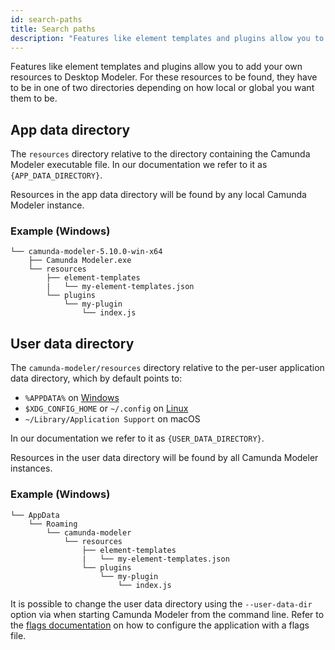 ```yaml
---
id: search-paths
title: Search paths
description: "Features like element templates and plugins allow you to add your own resources to Desktop Modeler."
---
```


Features like element templates and plugins allow you to add your own resources to Desktop Modeler. For these resources to be found, they have to be in one of two directories depending on how local or global you want them to be.

## App data directory

The `resources` directory relative to the directory containing the Camunda Modeler executable file. In our documentation we refer to it as `{APP_DATA_DIRECTORY}`.

Resources in the app data directory will be found by any local Camunda Modeler instance.

### Example (Windows)

```
└── camunda-modeler-5.10.0-win-x64
    ├── Camunda Modeler.exe
    └── resources
        ├── element-templates
        |   └── my-element-templates.json
        └── plugins
            └── my-plugin
                └── index.js
```

## User data directory

The `camunda-modeler/resources` directory relative to the per-user application data directory, which by default points to:

- `%APPDATA%` on [Windows](https://www.pcworld.com/article/2690709/whats-in-the-hidden-windows-appdata-folder-and-how-to-find-it-if-you-need-it.html)
- `$XDG_CONFIG_HOME` or `~/.config` on [Linux](https://wiki.archlinux.org/index.php/XDG_user_directories)
- `~/Library/Application Support` on macOS

In our documentation we refer to it as `{USER_DATA_DIRECTORY}`.

Resources in the user data directory will be found by all Camunda Modeler instances.

### Example (Windows)

```
└── AppData
    └── Roaming
        └── camunda-modeler
            └── resources
                ├── element-templates
                |   └── my-element-templates.json
                └── plugins
                    └── my-plugin
                        └── index.js
```

It is possible to change the user data directory using the `--user-data-dir` option via when starting Camunda Modeler from the command line. Refer to the [flags documentation](../flags) on how to configure the application with a flags file.
